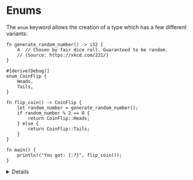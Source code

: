 # Enums

The `enum` keyword allows the creation of a type which has a few
different variants:

```rust,editable
fn generate_random_number() -> i32 {
    4  // Chosen by fair dice roll. Guaranteed to be random.
    // (Source: https://xkcd.com/221/)
}

#[derive(Debug)]
enum CoinFlip {
    Heads,
    Tails,
}

fn flip_coin() -> CoinFlip {
    let random_number = generate_random_number();
    if random_number % 2 == 0 {
        return CoinFlip::Heads;
    } else {
        return CoinFlip::Tails;
    }
}

fn main() {
    println!("You got: {:?}", flip_coin());
}
```

<details>
    
Key Points:

* Enumerations allow you to collect a set of values under one type
* This page offers an enum type `CoinFlip` with two variants `Heads` and `Tail`. You might note the namespace when using variants.
* This might be a good time to compare Structs and Enums:
  * In both, you can have a simple version without fields (unit struct) or one with different types of fields (variant payloads). 
  * In both, associated functions are defined within an `impl` block.
  * You could even implement the different variants of an enum with separate structs but then they wouldn’t be the same type as they would if they were all defined in an enum. 
</details>
